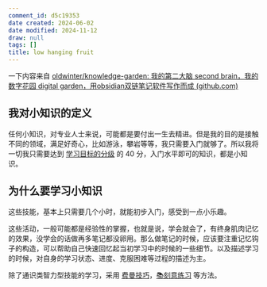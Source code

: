 ```yaml
---
comment_id: d5c19353
date created: 2024-06-02
date modified: 2024-11-12
draw: null
tags: []
title: low hanging fruit
---
```

一下内容来自 [oldwinter/knowledge-garden: 我的第二大脑 second brain，我的数字花园 digital garden，用obsidian双链笔记软件写作而成 (github.com)](https://github.com/oldwinter/knowledge-garden)

<!-- more -->

## 我对小知识的定义

任何小知识，对专业人士来说，可能都是要付出一生去精进。但是我的目的是接触不同的领域，满足好奇心，比如游泳，攀岩等等，我只需要入门就够了。所以我将一切我只需要达到 [学习目标的分级](学习目标的分级) 的 40 分，入门水平即可的知识，都是小知识。

## 为什么要学习小知识

这些技能，基本上只需要几个小时，就能初步入门，感受到一点小乐趣。

这些活动，一般可能都是经验性的掌握，也就是说，学会就会了，有终身肌肉记忆的效果，没学会的话做再多笔记都没卵用。那么做笔记的时候，应该要注重记忆钩子的构造，可以帮助自己快速回忆起当初学习中的时候的一些细节。以及描述学习的时候，对自身的学习状态、进度、克服困难等过程的描述为主。

除了通识类智力型技能的学习，采用 [费曼技巧](费曼技巧)，[📚刻意练习](📚刻意练习) 等方法。
